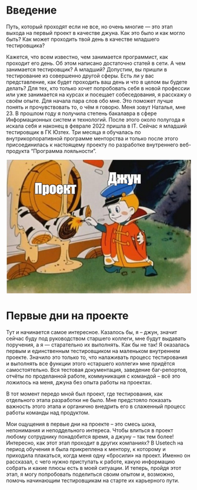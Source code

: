 # Введение

Путь, который проходят если не все, но очень многие — это этап выхода на первый проект в качестве джуна. Как это было и как могло быть? Как может проходить твой день в качестве младшего тестировщика?

Кажется, что всем известно, чем занимается программист, как проходит его день. Об этом написано достаточно статей в сети. А чем занимается тестировщик? А младший? Допустим, вы пришли в тестирование из совершенно другой сферы. Есть ли у вас представление, как будет проходить ваш день и что в целом вы будете делать? Для тех, кто только хочет попробовать себя в новой профессии или уже занимается на курсах и посещает собеседования, я расскажу о своём опыте.
Для начала пара слов обо мне. Это поможет лучше понять и прочувствовать то, о чём я говорю. Меня зовут Наталья, мне 23. В прошлом году я получила степень бакалавра в сфере Информационных систем и технологий. После этого около полугода я искала себя и наконец в феврале 2022 пришла в IT.  Сейчас я младший тестировщик в ГК Юзтех. Три месяца я обучалась по внутрикорпоративной программе менторства и только после этого присоединилась к настоящему проекту по разработке внутреннего веб-продукта “Программа лояльности”.

 ![Тестовая картинка](/testf.png "test")
 
# Первые дни на проекте

Тут и начинается самое интересное. Казалось бы, я – джун, значит сейчас буду под руководством старшего коллеги, мне будут выдавать поручения, а я — старательно их выполнять. Как бы не так! Я оказалась первым и единственным тестировщиком на маленьком внутреннем проекте. Значило это только то, что налаживать процесс тестирования и выполнять все функции этого «старшего коллеги» мне придётся самостоятельно. Вся тестовая документация, заведение баг-репортов, отчёты по проделанной работе, коммуникация с командой – всё это ложилось на меня, джуна без опыта работы на проектах.

В тот момент передо мной был проект, где тестирования, как отдельного этапа разработки не было. Мне предстояло показать важность этого этапа и органично внедрить его в слаженный процесс работы команды над продуктом.

Мои ощущения в первые дни на проекте – это смесь шока, непонимания и неподдельного интереса. Чтобы влиться в проект любому сотруднику понадобится время, а джуну – так тем более! Интересно, как этот этап проходит в других компаниях? В Usetech на период обучения я была прикреплена к ментору, к которому и приходила плакаться, когда меня одну «бросили» на проект. Именно он рассказал, с чего нужно приступать к работе, какую информацию собрать и какие плюсы есть в моей ситуации. И теперь, пройдя этот этап, я могу попробовать поделиться своим опытом и, возможно, помочь начинающим тестировщикам на старте их карьерного пути.
